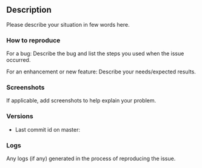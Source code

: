 <!-- SPDX-FileCopyrightText: © Fossology contributors

     SPDX-License-Identifier: GPL-2.0-only
-->

<!-- Search if the Issue do not already exists in the issues (https://github.com/fossology/atarashi/issues). -->

## Description

Please describe your situation in few words here.

### How to reproduce

For a bug: Describe the bug and list the steps you used when the issue occurred.

For an enhancement or new feature: Describe your needs/expected results.

### Screenshots

If applicable, add screenshots to help explain your problem.

### Versions

* Last commit id on master:


### Logs

Any logs (if any) generated in the process of reproducing the issue.